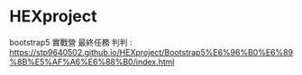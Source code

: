 # HEXproject

bootstrap5 實戰營 最終任務
判判 :  https://stp9640502.github.io/HEXproject/Bootstrap5%E6%96%B0%E6%89%8B%E5%AF%A6%E6%88%B0/index.html
